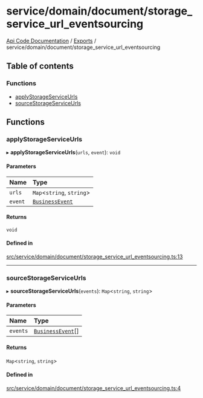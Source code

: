 # service/domain/document/storage\_service\_url\_eventsourcing
 
[Api Code Documentation](../README.md) / [Exports](../modules.md) / service/domain/document/storage\_service\_url\_eventsourcing

## Table of contents

### Functions

- [applyStorageServiceUrls](service_domain_document_storage_service_url_eventsourcing.md#applystorageserviceurls)
- [sourceStorageServiceUrls](service_domain_document_storage_service_url_eventsourcing.md#sourcestorageserviceurls)

## Functions

### applyStorageServiceUrls

▸ **applyStorageServiceUrls**(`urls`, `event`): `void`

#### Parameters

| Name | Type |
| :------ | :------ |
| `urls` | `Map`<`string`, `string`\> |
| `event` | [`BusinessEvent`](service_domain_business_event.md#businessevent) |

#### Returns

`void`

#### Defined in

[src/service/domain/document/storage_service_url_eventsourcing.ts:13](https://github.com/openkfw/TruBudget/blob/f6ee764/api/src/service/domain/document/storage_service_url_eventsourcing.ts#L13)

___

### sourceStorageServiceUrls

▸ **sourceStorageServiceUrls**(`events`): `Map`<`string`, `string`\>

#### Parameters

| Name | Type |
| :------ | :------ |
| `events` | [`BusinessEvent`](service_domain_business_event.md#businessevent)[] |

#### Returns

`Map`<`string`, `string`\>

#### Defined in

[src/service/domain/document/storage_service_url_eventsourcing.ts:4](https://github.com/openkfw/TruBudget/blob/f6ee764/api/src/service/domain/document/storage_service_url_eventsourcing.ts#L4)

